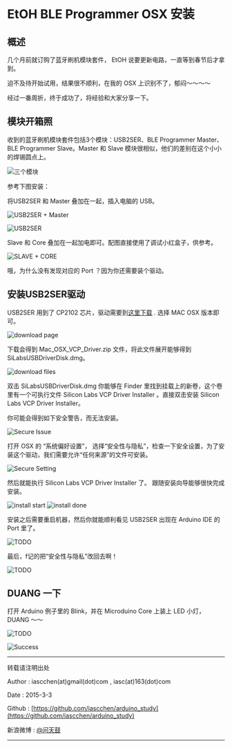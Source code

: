 # EtOH BLE Programmer OSX 安装

## 概述

几个月前就订购了蓝牙刷机模块套件， EtOH 说要更新电路，一直等到春节后才拿到。

迫不及待开始试用，结果很不顺利，在我的 OSX 上识别不了，郁闷～～～～

经过一番周折，终于成功了，将经验和大家分享一下。

## 模块开箱照

收到的蓝牙刷机模块套件包括3个模块：USB2SER、BLE Programmer Master、BLE Programmer Slave。Master 和 Slave 模块很相似，他们的差别在这个小小的焊锡圆点上。

![三个模块](imgs/ble_programmer_h1.png) 
 
参考下图安装：

将USB2SER 和 Master 叠加在一起，插入电脑的 USB。

![USB2SER + Master](imgs/ble_programmer_h2.png)

![USB2SER](imgs/ble_programmer_h4.png) 

Slave 和 Core 叠加在一起加电即可。配图直接使用了调试小红盒子，供参考。

![SLAVE + CORE](imgs/ble_programmer_h3.png)

哦，为什么没有发现对应的 Port ？因为你还需要装个驱动。

## 安装USB2SER驱动

USB2SER 用到了 CP2102 芯片，驱动需要到[这里下载](https://www.silabs.com/products/mcu/Pages/USBtoUARTBridgeVCPDrivers.aspx) . 选择 MAC OSX 版本即可。

![download page](imgs/ble_programmer_1.png)

下载会得到 Mac_OSX_VCP_Driver.zip 文件，将此文件展开能够得到 SiLabsUSBDriverDisk.dmg。

![download files](imgs/ble_programmer_2.png)

双击 SiLabsUSBDriverDisk.dmg 你能够在 Finder 里找到挂载上的新卷，这个卷里有一个可执行文件 Silicon Labs VCP Driver Installer 。直接双击安装 Silicon Labs VCP Driver Installer。

你可能会得到如下安全警告，而无法安装。

![Secure Issue](imgs/ble_programmer_3.png)

打开 OSX 的 “系统偏好设置”， 选择“安全性与隐私”，检查一下安全设置，为了安装这个驱动，我们需要允许“任何来源”的文件可安装。

![Secure Setting](imgs/ble_programmer_9.png)

然后就能执行 Silicon Labs VCP Driver Installer 了。 跟随安装向导能够很快完成安装。

![install start](imgs/ble_programmer_5.png)
![install done](imgs/ble_programmer_6.png)

安装之后需要重启机器，然后你就能顺利看见 USB2SER 出现在 Arduino IDE 的 Port 里了。

![TODO](imgs/ble_programmer_7.png)

最后，f记的把“安全性与隐私”改回去啊！

![TODO](imgs/ble_programmer_8.png)

## DUANG 一下

打开 Arduino 例子里的 Blink，并在 Microduino Core 上装上 LED 小灯，DUANG ～～

![TODO](imgs/ble_programmer_10.png)

![Success](imgs/ble_programmer_h5.png)

---

转载请注明出处

Author : iascchen(at)gmail(dot)com , iasc(at)163(dot)com

Date : 2015-3-3

Github : [https://github.com/iascchen/arduino_study](https://github.com/iascchen/arduino_study)

新浪微博 : [@问天鼓](http://www.weibo.com/iascchen)

---